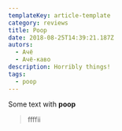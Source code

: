 ```yaml
---
templateKey: article-template
category: reviews
title: Poop
date: 2018-08-25T14:39:21.187Z
autors:
  - Ачё
  - Ачё-каво
description: Horribly things!
tags:
  - poop
---
```

Some text with **poop**

> ffffii

